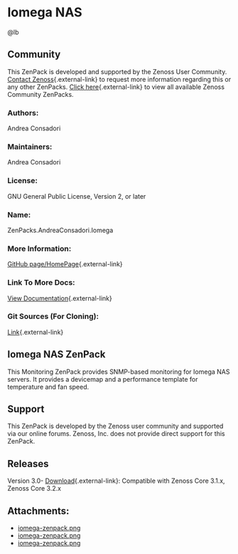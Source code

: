 # Iomega NAS

@lb[](img/zenpack-iomega-zenpack.png)

## Community

This ZenPack is developed and supported by the Zenoss User Community.
[Contact Zenoss](https://tryit.zenoss.com/zenpack-contact/){.external-link} to
request more information regarding this or any other ZenPacks. [Click here](https://zenoss.com/product/zenpacks?f%5B0%5D=im_field_zenpack_category:1021){.external-link} to
view all available Zenoss Community ZenPacks.

### Authors:

Andrea Consadori

### Maintainers:

Andrea Consadori

### License:

GNU General Public License, Version 2, or later

### Name:

ZenPacks.AndreaConsadori.Iomega

### More Information:

[GitHub page/HomePage](http://community.zenoss.org/docs/DOC-8499){.external-link}

### Link To More Docs:

[View Documentation](http://community.zenoss.org/docs/DOC-8499){.external-link}

### Git Sources (For Cloning):

[Link](https://github.com/zenoss/ZenPacks.AndreaConsadori.Iomega.git){.external-link}

## Iomega NAS ZenPack

This Monitoring ZenPack provides SNMP-based monitoring for Iomega NAS
servers. It provides a devicemap and a performance template for
temperature and fan speed.

## Support

This ZenPack is developed by the Zenoss user community and supported via
our online forums. Zenoss, Inc. does not provide direct support for this
ZenPack.

## Releases

Version 3.0- [Download](https://storage.googleapis.com/zenpacks/ZenPacks.AndreaConsadori.Iomega/3.0/ZenPacks.AndreaConsadori.Iomega-3.0.egg){.external-link}:   Compatible with Zenoss Core 3.1.x, Zenoss Core 3.2.x

## Attachments:

-   [iomega-zenpack.png](img/zenpack-iomega-zenpack.png)
-   [iomega-zenpack.png](img/zenpack-iomega-zenpack.png)
-   [iomega-zenpack.png](img/zenpack-iomega-zenpack.png)

